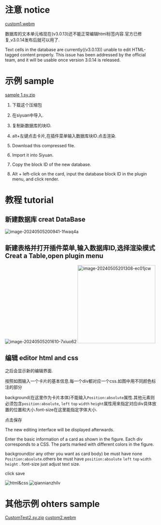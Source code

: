 # 注意 notice

[custom1.webm](https://github.com/AirParty/siyuan-plugin-niop-DataBaseTable/assets/7642279/db53ae2a-46b8-4943-a20a-592e25d0449b)


数据库的文本单元格现在(v3.0.13)还不能正常编辑html标签内容.官方已修复,v3.0.14发布后就可以用了.

Text cells in the database are currently((v3.0.13)) unable to edit HTML-tagged content properly. This issue has been addressed by the official team, and it will be usable once version 3.0.14 is released.

# 示例 sample
[sample 1.sy.zip](https://github.com/AirParty/siyuan-plugin-niop-DataBaseTable/files/15259162/sy.zip)
1. 下载这个压缩包
2. 在siyuan中导入.
3. 复制新数据库的块ID.
4. alt+左键点击卡片,在插件菜单输入数据库块ID.点击渲染.
   
1. Download this compressed file.
2. Import it into Siyuan.
3. Copy the block ID of the new database.
4. Alt + left-click on the card, input the database block ID in the plugin menu, and click render.

# 教程 tutorial

## 新建数据库 creat DataBase

![image-20240505200941-1fwaq4a](https://github.com/AirParty/siyuan-plugin-niop-DataBaseTable/assets/7642279/36d346af-e81e-47fd-9d29-33e50dced9d9)

## 新建表格并打开插件菜单,输入数据库ID,选择渲染模式 Creat a Table,open plugin menu

![image-20240505201610-7xiuo62](https://github.com/AirParty/siyuan-plugin-niop-DataBaseTable/assets/7642279/ac01f58d-a358-41ce-8a9a-6005b72a798c)
<img width="257" alt="image-20240505201308-ec01jcw" src="https://github.com/AirParty/siyuan-plugin-niop-DataBaseTable/assets/7642279/fa24dce5-ebe7-4c35-a367-19e831db26a0">


## 编辑 editor html and css

之后会显示新的编辑界面.

按照如图输入一个卡片的基本信息.每一个div都对应一个css.如图中用不同颜色标注的部分

background(在这里作为卡片本体)不能输入`Position:absolute`属性.其他元素则必须包含`position:absolute`, `left` `top` `width` `height`属性用来指定对应div具体放置的位置和大小.font-size在这里能指定字体大小.

点击保存

The new editing interface will be displayed afterwards.

Enter the basic information of a card as shown in the figure. Each div corresponds to a CSS. The parts marked with different colors in the figure.

background(or any other you want as card body) be must have none `Position:absolute`.others be must have `position:absolute` `left` `top` `width` `height` . font-size just adjust text size.

click save

![html&css](https://github.com/AirParty/siyuan-plugin-niop-DataBaseTable/assets/7642279/3c2ecfcc-e482-4f29-a1ac-ddafc18f0cde)
![qiannianzhilv](https://github.com/AirParty/siyuan-plugin-niop-DataBaseTable/assets/7642279/a6cdc37e-697e-4605-b9f6-cdecfba01e67)

# 其他示例 ohters sample

[CustomTest2.sy.zip](https://github.com/AirParty/siyuan-plugin-niop-DataBaseTable/files/15270944/CustomTest2.sy.zip)
[custom2.webm](https://github.com/AirParty/siyuan-plugin-niop-DataBaseTable/assets/7642279/ed01c5f3-59ae-435a-8c05-32085ef93348)

